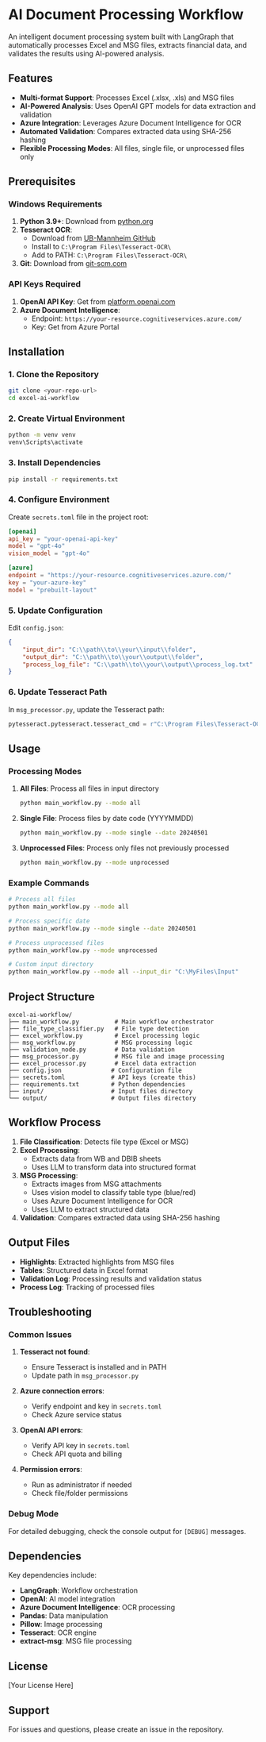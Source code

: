 # AI Document Processing Workflow

An intelligent document processing system built with LangGraph that automatically processes Excel and MSG files, extracts financial data, and validates the results using AI-powered analysis.

## Features

- **Multi-format Support**: Processes Excel (.xlsx, .xls) and MSG files
- **AI-Powered Analysis**: Uses OpenAI GPT models for data extraction and validation
- **Azure Integration**: Leverages Azure Document Intelligence for OCR
- **Automated Validation**: Compares extracted data using SHA-256 hashing
- **Flexible Processing Modes**: All files, single file, or unprocessed files only

## Prerequisites

### Windows Requirements

1. **Python 3.9+**: Download from [python.org](https://www.python.org/downloads/)
2. **Tesseract OCR**: 
   - Download from [UB-Mannheim GitHub](https://github.com/UB-Mannheim/tesseract/wiki)
   - Install to `C:\Program Files\Tesseract-OCR\`
   - Add to PATH: `C:\Program Files\Tesseract-OCR\`
3. **Git**: Download from [git-scm.com](https://git-scm.com/download/win)

### API Keys Required

1. **OpenAI API Key**: Get from [platform.openai.com](https://platform.openai.com/api-keys)
2. **Azure Document Intelligence**: 
   - Endpoint: `https://your-resource.cognitiveservices.azure.com/`
   - Key: Get from Azure Portal

## Installation

### 1. Clone the Repository

```bash
git clone <your-repo-url>
cd excel-ai-workflow
```

### 2. Create Virtual Environment

```bash
python -m venv venv
venv\Scripts\activate
```

### 3. Install Dependencies

```bash
pip install -r requirements.txt
```

### 4. Configure Environment

Create `secrets.toml` file in the project root:

```toml
[openai]
api_key = "your-openai-api-key"
model = "gpt-4o"
vision_model = "gpt-4o"

[azure]
endpoint = "https://your-resource.cognitiveservices.azure.com/"
key = "your-azure-key"
model = "prebuilt-layout"
```

### 5. Update Configuration

Edit `config.json`:

```json
{
    "input_dir": "C:\\path\\to\\your\\input\\folder",
    "output_dir": "C:\\path\\to\\your\\output\\folder",
    "process_log_file": "C:\\path\\to\\your\\output\\process_log.txt"
}
```

### 6. Update Tesseract Path

In `msg_processor.py`, update the Tesseract path:

```python
pytesseract.pytesseract.tesseract_cmd = r"C:\Program Files\Tesseract-OCR\tesseract.exe"
```

## Usage

### Processing Modes

1. **All Files**: Process all files in input directory
   ```bash
   python main_workflow.py --mode all
   ```

2. **Single File**: Process files by date code (YYYYMMDD)
   ```bash
   python main_workflow.py --mode single --date 20240501
   ```

3. **Unprocessed Files**: Process only files not previously processed
   ```bash
   python main_workflow.py --mode unprocessed
   ```

### Example Commands

```bash
# Process all files
python main_workflow.py --mode all

# Process specific date
python main_workflow.py --mode single --date 20240501

# Process unprocessed files
python main_workflow.py --mode unprocessed

# Custom input directory
python main_workflow.py --mode all --input_dir "C:\MyFiles\Input"
```

## Project Structure

```
excel-ai-workflow/
├── main_workflow.py          # Main workflow orchestrator
├── file_type_classifier.py   # File type detection
├── excel_workflow.py         # Excel processing logic
├── msg_workflow.py           # MSG processing logic
├── validation_node.py        # Data validation
├── msg_processor.py          # MSG file and image processing
├── excel_processor.py        # Excel data extraction
├── config.json              # Configuration file
├── secrets.toml             # API keys (create this)
├── requirements.txt         # Python dependencies
├── input/                   # Input files directory
└── output/                  # Output files directory
```

## Workflow Process

1. **File Classification**: Detects file type (Excel or MSG)
2. **Excel Processing**: 
   - Extracts data from WB and DBIB sheets
   - Uses LLM to transform data into structured format
3. **MSG Processing**:
   - Extracts images from MSG attachments
   - Uses vision model to classify table type (blue/red)
   - Uses Azure Document Intelligence for OCR
   - Uses LLM to extract structured data
4. **Validation**: Compares extracted data using SHA-256 hashing

## Output Files

- **Highlights**: Extracted highlights from MSG files
- **Tables**: Structured data in Excel format
- **Validation Log**: Processing results and validation status
- **Process Log**: Tracking of processed files

## Troubleshooting

### Common Issues

1. **Tesseract not found**:
   - Ensure Tesseract is installed and in PATH
   - Update path in `msg_processor.py`

2. **Azure connection errors**:
   - Verify endpoint and key in `secrets.toml`
   - Check Azure service status

3. **OpenAI API errors**:
   - Verify API key in `secrets.toml`
   - Check API quota and billing

4. **Permission errors**:
   - Run as administrator if needed
   - Check file/folder permissions

### Debug Mode

For detailed debugging, check the console output for `[DEBUG]` messages.

## Dependencies

Key dependencies include:
- **LangGraph**: Workflow orchestration
- **OpenAI**: AI model integration
- **Azure Document Intelligence**: OCR processing
- **Pandas**: Data manipulation
- **Pillow**: Image processing
- **Tesseract**: OCR engine
- **extract-msg**: MSG file processing

## License

[Your License Here]

## Support

For issues and questions, please create an issue in the repository. 